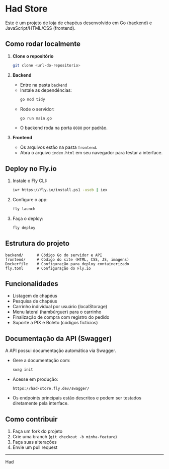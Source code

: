 # Had Store

Este é um projeto de loja de chapéus desenvolvido em Go (backend) e JavaScript/HTML/CSS (frontend).

## Como rodar localmente

1. **Clone o repositório**
   ```sh
   git clone <url-do-repositorio>
   ```

2. **Backend**
   - Entre na pasta `backend`
   - Instale as dependências:
     ```sh
     go mod tidy
     ```
   - Rode o servidor:
     ```sh
     go run main.go
     ```
   - O backend roda na porta `8080` por padrão.

3. **Frontend**
   - Os arquivos estão na pasta `frontend`.
   - Abra o arquivo `index.html` em seu navegador para testar a interface.

## Deploy no Fly.io

1. Instale o Fly CLI:
   ```sh
   iwr https://fly.io/install.ps1 -useb | iex
   ```
2. Configure o app:
   ```sh
   fly launch
   ```
3. Faça o deploy:
   ```sh
   fly deploy
   ```

## Estrutura do projeto

```
backend/      # Código Go do servidor e API
frontend/     # Código do site (HTML, CSS, JS, imagens)
Dockerfile    # Configuração para deploy containerizado
fly.toml      # Configuração do Fly.io
```

## Funcionalidades

- Listagem de chapéus
- Pesquisa de chapéus
- Carrinho individual por usuário (localStorage)
- Menu lateral (hambúrguer) para o carrinho
- Finalização de compra com registro do pedido
- Suporte a PIX e Boleto (códigos fictícios)

## Documentação da API (Swagger)

A API possui documentação automática via Swagger.

- Gere a documentação com:
  ```sh
  swag init
  ```
- Acesse em produção:
  ```
  https://had-store.fly.dev/swagger/
  ```
- Os endpoints principais estão descritos e podem ser testados diretamente pela interface.

## Como contribuir

1. Faça um fork do projeto
2. Crie uma branch (`git checkout -b minha-feature`)
3. Faça suas alterações
4. Envie um pull request

---

Had